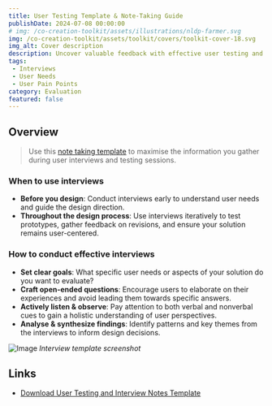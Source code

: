 ```yaml
---
title: User Testing Template & Note-Taking Guide
publishDate: 2024-07-08 00:00:00
# img: /co-creation-toolkit/assets/illustrations/nldp-farmer.svg
img: /co-creation-toolkit/assets/toolkit/covers/toolkit-cover-18.svg
img_alt: Cover description
description: Uncover valuable feedback with effective user testing and note-taking.
tags:
 - Interviews
 - User Needs
 - User Pain Points
category: Evaluation
featured: false
---
```


## Overview

> Use this [note taking template](/co-creation-toolkit/assets/toolkit/interviews/user-testing-interview-template.docx) to maximise the information you gather during user interviews and testing sessions.

### When to use interviews

* **Before you design**: Conduct interviews early to understand user needs and guide the design direction.
* **Throughout the design process**: Use interviews iteratively to test prototypes, gather feedback on revisions, and ensure your solution remains user-centered.

### How to conduct effective interviews

* **Set clear goals**: What specific user needs or aspects of your solution do you want to evaluate?
* **Craft open-ended questions**: Encourage users to elaborate on their experiences and avoid leading them towards specific answers.
* **Actively listen & observe**: Pay attention to both verbal and nonverbal cues to gain a holistic understanding of user perspectives.
* **Analyse & synthesize findings**: Identify patterns and key themes from the interviews to inform design decisions.

![Image](/co-creation-toolkit/assets/toolkit/interviews/interview-template.png)
*Interview template screenshot*

## Links

* [Download User Testing and Interview Notes Template](/co-creation-toolkit/assets/toolkit/interviews/user-testing-interview-template.docx)

